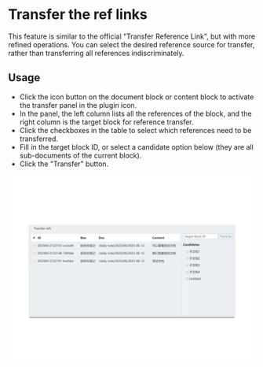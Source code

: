 # Transfer the ref links


This feature is similar to the official "Transfer Reference Link", but with more refined operations. You can select the desired reference source for transfer, rather than transferring all references indiscriminately.

##  Usage

- Click the icon button on the document block or content block to activate the transfer panel in the plugin icon.
- In the panel, the left column lists all the references of the block, and the right column is the target block for reference transfer.
- Click the checkboxes in the table to select which references need to be transferred.
- Fill in the target block ID, or select a candidate option below (they are all sub-documents of the current block).
- Click the "Transfer" button.

![preview](preview.png)
